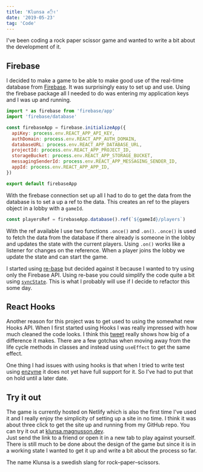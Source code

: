 ```yaml
---
title: 'Klunsa ✊✋✌'
date: '2019-05-23'
tag: 'Code'
---
```


I've been coding a rock paper scissor game and wanted to write a bit about the development of it.

## Firebase

I decided to make a game to be able to make good use of the real-time database from [Firebase](https://firebase.google.com/).
It was surprisingly easy to set up and use. Using the firebase package all I needed to do was entering my application keys and I was up and running.

```js
import * as firebase from 'firebase/app'
import 'firebase/database'

const firebaseApp = firebase.initializeApp({
  apiKey: process.env.REACT_APP_API_KEY,
  authDomain: process.env.REACT_APP_AUTH_DOMAIN,
  databaseURL: process.env.REACT_APP_DATABASE_URL,
  projectId: process.env.REACT_APP_PROJECT_ID,
  storageBucket: process.env.REACT_APP_STORAGE_BUCKET,
  messagingSenderId: process.env.REACT_APP_MESSAGING_SENDER_ID,
  appId: process.env.REACT_APP_APP_ID,
})

export default firebaseApp
```

With the firebase connection set up all I had to do to get the data from the database is to set a up a ref to the data.
This creates an ref to the players object in a lobby with a `gameId`.

```js
const playersRef = firebaseApp.database().ref(`${gameId}/players`)
```

With the ref available I use two functions `.once()` and `.on()`.
`.once()` is used to fetch the data from the database if there already is someone in the lobby and updates the state with the current players.
Using `.on()` works like a listener for changes on the reference. When a player joins the lobby we update the state and can start the game.

I started using <a href="https://github.com/tylermcginnis/re-base" target="_blank" rel="noreferrer">re-base</a> but decided against it because I wanted to try using only the Firebase API.
Using re-base you could simplify the code quite a bit using <a href="https://github.com/tylermcginnis/re-base#syncstateendpoint-options" target="_blank" rel="noreferrer">`syncState`</a>.
This is what I probably will use if I decide to refactor this some day.

## React Hooks

Another reason for this project was to get used to using the somewhat new Hooks API.
When I first started using Hooks I was really impressed with how much cleaned the code looks. I think this <a href="https://twitter.com/threepointone/status/1056594421079261185" target="_blank" rel="noreferrer">tweet</a> really shows how big of a difference it makes.
There are a few gotchas when moving away from the life cycle methods in classes and instead using `useEffect` to get the same effect.

One thing I had issues with using hooks is that when I tried to write test using <a href="https://github.com/airbnb/enzyme" target="_blank" rel="noreferrer">enzyme</a> it does not yet have full support for it. So I've had to put that on hold until a later date.

## Try it out

The game is currently hosted on Netlify which is also the first time I've used it and I really enjoy the simplicity of setting up a site in no time. I think it was about three click to get the site up and running from my GitHub repo.
You can try it out at <a href="https://klunsa.magnusson.dev/" target="_blank" rel="noreferrer">klunsa.magnusson.dev</a>.<br />
Just send the link to a friend or open it in a new tab to play against yourself.
There is still much to be done about the design of the game but since it is in a working state I wanted to get it up and write a bit about the process so far.

The name Klunsa is a swedish slang for rock–paper–scissors.
